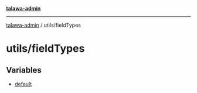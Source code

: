[**talawa-admin**](../../README.md)

***

[talawa-admin](../../README.md) / utils/fieldTypes

# utils/fieldTypes

## Variables

- [default](variables/default.md)
